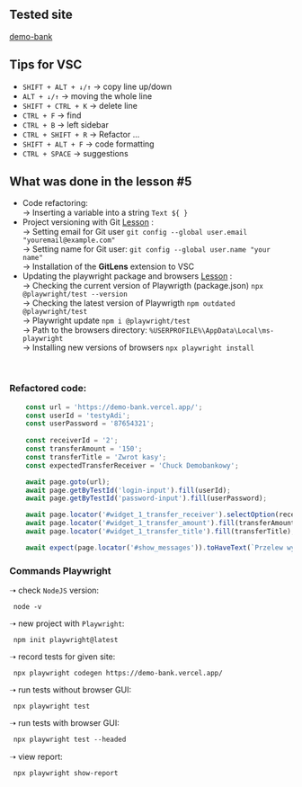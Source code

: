 ## Tested site 
[demo-bank](https://demo-bank.vercel.app/)

## Tips for VSC
- `SHIFT + ALT + ↓/↑` -> copy line up/down 
- `ALT + ↓/↑` -> moving the whole line 
- `SHIFT + CTRL + K` -> delete line  
- `CTRL + F` -> find  
- `CTRL + B` -> left sidebar  
- `CTRL + SHIFT + R` -> Refactor ...
- `SHIFT + ALT + F` -> code formatting
- `CTRL + SPACE` -> suggestions
 
## What was done in the lesson #5 
- Code refactoring:  
-> Inserting a variable into a string `Text ${ }`   
- Project versioning with Git [Lesson](https://jaktestowac.pl/lesson/pw1sb01l05/) :  
-> Setting email for Git user `git config --global user.email "youremail@example.com"`  
-> Setting name for Git user: `git config --global user.name "your name"`  
-> Installation of the **GitLens** extension to VSC
- Updating the playwright package and browsers [Lesson](https://jaktestowac.pl/lesson/pw1sb01l02/) :  
-> Checking the current version of Playwrigth (package.json) `npx @playwright/test --version`  
-> Checking the latest version of Playwrigth `npm outdated @playwright/test`  
-> Playwright update `npm i @playwright/test`  
-> Path to the browsers directory: `%USERPROFILE%\AppData\Local\ms-playwright`  
-> Installing new versions of browsers `npx playwright install`  

<br>

### Refactored code:
```TypeScript
    const url = 'https://demo-bank.vercel.app/';
    const userId = 'testyAdi';
    const userPassword = '87654321';
    
    const receiverId = '2';
    const transferAmount = '150';
    const transferTitle = 'Zwrot kasy';
    const expectedTransferReceiver = 'Chuck Demobankowy';

    await page.goto(url);
    await page.getByTestId('login-input').fill(userId);
    await page.getByTestId('password-input').fill(userPassword);

    await page.locator('#widget_1_transfer_receiver').selectOption(receiverId);
    await page.locator('#widget_1_transfer_amount').fill(transferAmount);
    await page.locator('#widget_1_transfer_title').fill(transferTitle);

    await expect(page.locator('#show_messages')).toHaveText(`Przelew wykonany! ${expectedTransferReceiver} - ${transferAmount},00PLN - ${transferTitle}`);
```

### Commands Playwright

➝  check `NodeJS` version:

```Shell
 node -v 
```
➝  new project with `Playwright`:

```Shell
 npm init playwright@latest
```

➝  record tests for given site:

```Shell
 npx playwright codegen https://demo-bank.vercel.app/ 
```

➝  run tests without browser GUI:

```Shell
 npx playwright test 
```

➝  run tests with browser GUI:

```sv
 npx playwright test --headed 
```

➝  view report:

```Shell
 npx playwright show-report 
```